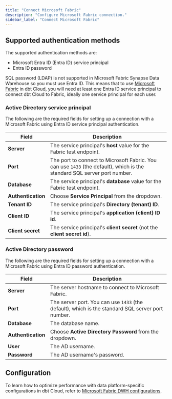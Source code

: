 ```yaml
---
title: "Connect Microsoft Fabric"
description: "Configure Microsoft Fabric connection."
sidebar_label: "Connect Microsoft Fabric"
---
```


## Supported authentication methods
The supported authentication methods are: 
- Microsoft Entra ID (Entra ID) service principal
- Entra ID password

SQL password (LDAP) is not supported in Microsoft Fabric Synapse Data Warehouse so you must use Entra ID. This means that to use [Microsoft Fabric](https://www.microsoft.com/en-us/microsoft-fabric) in dbt Cloud, you will need at least one Entra ID service principal to connect dbt Cloud to Fabric, ideally one service principal for each user.

### Active Directory service principal 
The following are the required fields for setting up a connection with a Microsoft Fabric using Entra ID service principal authentication. 

| Field | Description |
| --- | --- |
| **Server** | The service principal's **host** value for the Fabric test endpoint. |
| **Port** | The port to connect to Microsoft Fabric. You can use `1433` (the default), which is the standard SQL server port number. |
| **Database** | The service principal's **database** value for the Fabric test endpoint. |
| **Authentication** | Choose **Service Principal** from the dropdown. | 
| **Tenant ID** | The service principal's **Directory (tenant) ID**. |
| **Client ID** | The service principal's **application (client) ID id**. |
| **Client secret** | The service principal's **client secret** (not the **client secret id**). |  


### Active Directory password 

The following are the required fields for setting up a connection with a Microsoft Fabric using Entra ID password authentication. 

| Field | Description |
| --- | --- |
| **Server** | The server hostname to connect to Microsoft Fabric. |
| **Port** | The server port. You can use `1433` (the default), which is the standard SQL server port number. |
| **Database** | The database name. |
| **Authentication** | Choose **Active Directory Password** from the dropdown. | 
| **User** | The AD username. |
| **Password** | The AD username's password. |

## Configuration 

To learn how to optimize performance with data platform-specific configurations in dbt Cloud, refer to [Microsoft Fabric DWH configurations](/reference/resource-configs/fabric-configs).
